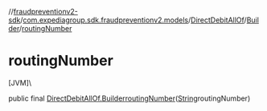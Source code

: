 //[fraudpreventionv2-sdk](../../../../index.md)/[com.expediagroup.sdk.fraudpreventionv2.models](../../index.md)/[DirectDebitAllOf](../index.md)/[Builder](index.md)/[routingNumber](routing-number.md)

# routingNumber

[JVM]\

public final [DirectDebitAllOf.Builder](index.md)[routingNumber](routing-number.md)([String](https://docs.oracle.com/javase/8/docs/api/java/lang/String.html)routingNumber)
